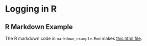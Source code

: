 # Logging in R #

## R Markdown Example ##

The R markdown code in `markdown_example.Rmd` makes [this html file](https://htmlpreview.github.io/?https://github.com/pithymaxim/teaching/blob/main/Rscraps/logging/markdown_example_output.html). 
